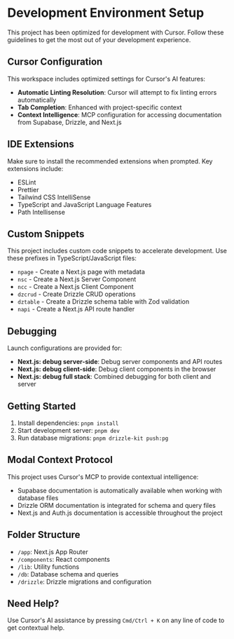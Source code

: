 # Development Environment Setup

This project has been optimized for development with Cursor. Follow these guidelines to get the most out of your development experience.

## Cursor Configuration

This workspace includes optimized settings for Cursor's AI features:

- **Automatic Linting Resolution**: Cursor will attempt to fix linting errors automatically
- **Tab Completion**: Enhanced with project-specific context
- **Context Intelligence**: MCP configuration for accessing documentation from Supabase, Drizzle, and Next.js

## IDE Extensions

Make sure to install the recommended extensions when prompted. Key extensions include:

- ESLint
- Prettier
- Tailwind CSS IntelliSense
- TypeScript and JavaScript Language Features
- Path Intellisense

## Custom Snippets

This project includes custom code snippets to accelerate development. Use these prefixes in TypeScript/JavaScript files:

- `npage` - Create a Next.js page with metadata
- `nsc` - Create a Next.js Server Component
- `ncc` - Create a Next.js Client Component
- `dzcrud` - Create Drizzle CRUD operations
- `dztable` - Create a Drizzle schema table with Zod validation
- `napi` - Create a Next.js API route handler

## Debugging

Launch configurations are provided for:

- **Next.js: debug server-side**: Debug server components and API routes
- **Next.js: debug client-side**: Debug client components in the browser
- **Next.js: debug full stack**: Combined debugging for both client and server

## Getting Started

1. Install dependencies: `pnpm install`
2. Start development server: `pnpm dev`
3. Run database migrations: `pnpm drizzle-kit push:pg`

## Modal Context Protocol

This project uses Cursor's MCP to provide contextual intelligence:

- Supabase documentation is automatically available when working with database files
- Drizzle ORM documentation is integrated for schema and query files
- Next.js and Auth.js documentation is accessible throughout the project

## Folder Structure

- `/app`: Next.js App Router
- `/components`: React components
- `/lib`: Utility functions
- `/db`: Database schema and queries
- `/drizzle`: Drizzle migrations and configuration

## Need Help?

Use Cursor's AI assistance by pressing `Cmd/Ctrl + K` on any line of code to get contextual help.
